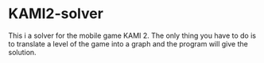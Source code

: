 # KAMI2-solver

This i a solver for the mobile game KAMI 2. The only thing you have to do is to translate a level of the game into a graph and the program will give the solution.
